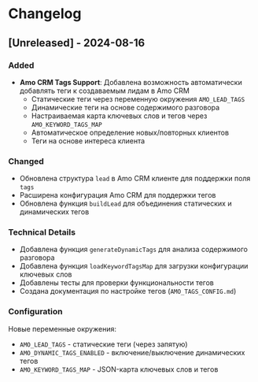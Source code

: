 # Changelog

## [Unreleased] - 2024-08-16

### Added
- **Amo CRM Tags Support**: Добавлена возможность автоматически добавлять теги к создаваемым лидам в Amo CRM
  - Статические теги через переменную окружения `AMO_LEAD_TAGS`
  - Динамические теги на основе содержимого разговора
  - Настраиваемая карта ключевых слов и тегов через `AMO_KEYWORD_TAGS_MAP`
  - Автоматическое определение новых/повторных клиентов
  - Теги на основе интереса клиента

### Changed
- Обновлена структура `lead` в Amo CRM клиенте для поддержки поля `tags`
- Расширена конфигурация Amo CRM для поддержки тегов
- Обновлена функция `buildLead` для объединения статических и динамических тегов

### Technical Details
- Добавлена функция `generateDynamicTags` для анализа содержимого разговора
- Добавлена функция `loadKeywordTagsMap` для загрузки конфигурации ключевых слов
- Добавлены тесты для проверки функциональности тегов
- Создана документация по настройке тегов (`AMO_TAGS_CONFIG.md`)

### Configuration
Новые переменные окружения:
- `AMO_LEAD_TAGS` - статические теги (через запятую)
- `AMO_DYNAMIC_TAGS_ENABLED` - включение/выключение динамических тегов
- `AMO_KEYWORD_TAGS_MAP` - JSON-карта ключевых слов и тегов
